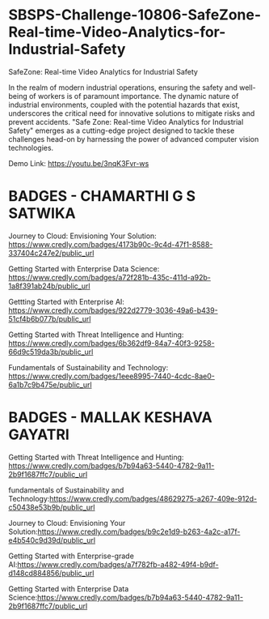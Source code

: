 # SBSPS-Challenge-10806-SafeZone-Real-time-Video-Analytics-for-Industrial-Safety


SafeZone: Real-time Video Analytics for Industrial Safety


In the realm of modern industrial operations, ensuring the safety and well-being of workers is of paramount importance.
The dynamic nature of industrial environments, coupled with the potential hazards that exist, underscores the critical need for innovative solutions to mitigate risks and prevent accidents. 
"Safe Zone: Real-time Video Analytics for Industrial Safety" emerges as a cutting-edge project designed to tackle these challenges head-on by harnessing the power of advanced computer vision technologies.




Demo Link: https://youtu.be/3nqK3Fvr-ws



# BADGES - CHAMARTHI G S SATWIKA
Journey to Cloud: Envisioning Your Solution: https://www.credly.com/badges/4173b90c-9c4d-47f1-8588-337404c247e2/public_url


Getting Started with Enterprise Data Science: https://www.credly.com/badges/a72f281b-435c-411d-a92b-1a8f391ab24b/public_url


Gettting Started with Enterprise AI: https://www.credly.com/badges/922d2779-3036-49a6-b439-51cf4b6b077b/public_url


Getting Started with Threat Intelligence and Hunting: https://www.credly.com/badges/6b362df9-84a7-40f3-9258-66d9c519da3b/public_url


Fundamentals of Sustainability and Technology: https://www.credly.com/badges/1eee8995-7440-4cdc-8ae0-6a1b7c9b475e/public_url


# BADGES - MALLAK KESHAVA GAYATRI
Getting Started with Threat Intelligence and Hunting: https://www.credly.com/badges/b7b94a63-5440-4782-9a11-2b9f1687ffc7/public_url


fundamentals of Sustainability and Technology:https://www.credly.com/badges/48629275-a267-409e-912d-c50438e53b9b/public_url


Journey to Cloud: Envisioning Your Solution:https://www.credly.com/badges/b9c2e1d9-b263-4a2c-a17f-e4b540c9d39d/public_url


Getting Started with Enterprise-grade AI:https://www.credly.com/badges/a7f782fb-a482-49f4-b9df-d148cd884856/public_url


Getting Started with Enterprise Data Science:https://www.credly.com/badges/b7b94a63-5440-4782-9a11-2b9f1687ffc7/public_url
